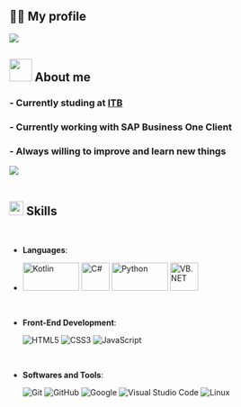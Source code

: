 ## 👨‍💻 My profile 

<a href="https://github.com/DenverCoder1/readme-typing-svg"><img src="https://readme-typing-svg.herokuapp.com?font=Time+New+Roman&color=cyan&size=25&center=true&vCenter=true&width=600&height=100&lines=Hi,+my+name+is+Omar+Idris"></a>

## <img src="https://mir-s3-cdn-cf.behance.net/project_modules/hd/06f21a161921919.63cd7887d0a70.gif" width = 40px > **About me**

### - Currently studing at [ITB](https://itb.cat/)
### - Currently working with SAP Business One Client
### - Always willing to improve and learn new things
<img src="https://user-images.githubusercontent.com/73097560/115834477-dbab4500-a447-11eb-908a-139a6edaec5c.gif"><br><br>

## <img src="https://media2.giphy.com/media/QssGEmpkyEOhBCb7e1/giphy.gif?cid=ecf05e47a0n3gi1bfqntqmob8g9aid1oyj2wr3ds3mg700bl&rid=giphy.gif" width ="25"><b> Skills</b>
<br>

<p align="center">

- **Languages**:
- <p>
  <img src="https://camo.githubusercontent.com/9d1e81844998a0b55c27bfc67002ce67fbb8fdfb4d2ac27443c4711c59402c2f/68747470733a2f2f696d672e736869656c64732e696f2f62616467652f2d4b6f746c696e2d3746353246463f7374796c653d666c6174266c6f676f3d6b6f746c696e266c6f676f436f6c6f723d7768697465" alt="Kotlin" width="100" height="50"/>
  <img src="https://media.dev.to/cdn-cgi/image/width=192,height=,fit=scale-down,gravity=auto,format=auto/https%3A%2F%2Fdev-to-uploads.s3.amazonaws.com%2Fuploads%2Fbadge%2Fbadge_image%2F33%2Fcsharp-badge.png" alt="C#" width="50" height="50"/>
  <img src="https://img.shields.io/badge/Python%20-%2314354C.svg?style=for-the-badge&logo=python&logoColor=white" alt="Python" width="100" height="50"/>
  <img src="https://upload.wikimedia.org/wikipedia/commons/thumb/4/40/VB.NET_Logo.svg/1200px-VB.NET_Logo.svg.png" alt="VB.NET" width="50" height="50"/>
</p>

<br>   
    
- **Front-End Development**:

   ![HTML5](https://img.shields.io/badge/HTML5%20-%23E34F26.svg?style=for-the-badge&logo=html5&logoColor=white)
   ![CSS3](https://img.shields.io/badge/CSS%20-%231572B6.svg?style=for-the-badge&logo=css3&logoColor=white)
   ![JavaScript](https://img.shields.io/badge/JavaScript%20-%23F7DF1E.svg?style=for-the-badge&logo=javascript&logoColor=black)

<br>

- **Softwares and Tools**:

    ![Git](https://img.shields.io/badge/git-%23F05033.svg?style=for-the-badge&logo=git&logoColor=white)
    ![GitHub](https://img.shields.io/badge/github-%23121011.svg?style=for-the-badge&logo=github&logoColor=white)
    ![Google](https://img.shields.io/badge/google-%234285F4.svg?style=for-the-badge&logo=google&logoColor=white)
    ![Visual Studio Code](https://img.shields.io/badge/Visual%20Studio%20Code-0078d7.svg?style=for-the-badge&logo=visual-studio-code&logoColor=white)
    ![Linux](https://img.shields.io/badge/Linux-FCC624?style=for-the-badge&logo=linux&logoColor=black) 

<br>
